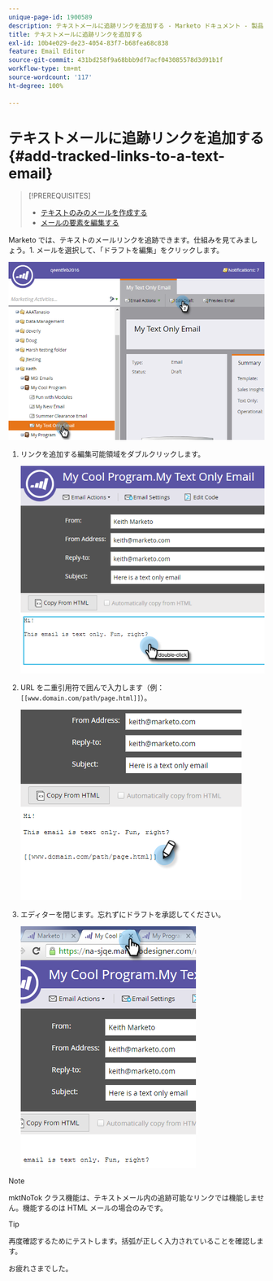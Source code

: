 ```yaml
---
unique-page-id: 1900589
description: テキストメールに追跡リンクを追加する - Marketo ドキュメント - 製品ドキュメント
title: テキストメールに追跡リンクを追加する
exl-id: 10b4e029-de23-4054-83f7-b68fea68c838
feature: Email Editor
source-git-commit: 431bd258f9a68bbb9df7acf043085578d3d91b1f
workflow-type: tm+mt
source-wordcount: '117'
ht-degree: 100%

---
```


# テキストメールに追跡リンクを追加する {#add-tracked-links-to-a-text-email}

>[!PREREQUISITES]
>
>* [テキストのみのメールを作成する](/help/marketo/product-docs/email-marketing/general/creating-an-email/create-a-text-only-email.md)
>* [メールの要素を編集する](/help/marketo/product-docs/email-marketing/general/email-editor-2/edit-elements-in-an-email.md)

Marketo では、テキストのメールリンクを追跡できます。仕組みを見てみましょう。1. メールを選択して、「ドラフトを編集」をクリックします。

![](assets/one-9.png)

1. リンクを追加する編集可能領域をダブルクリックします。

   ![](assets/two-8.png)

1. URL を二重引用符で囲んで入力します（例：`[[www.domain.com/path/page.html]]`）。

   ![](assets/three-8.png)

1. エディターを閉じます。忘れずにドラフトを承認してください。

   ![](assets/four-6.png)

>[!NOTE]
>
>mktNoTok クラス機能は、テキストメール内の追跡可能なリンクでは機能しません。機能するのは HTML メールの場合のみです。

>[!TIP]
>
>再度確認するためにテストします。括弧が正しく入力されていることを確認します。

お疲れさまでした。
